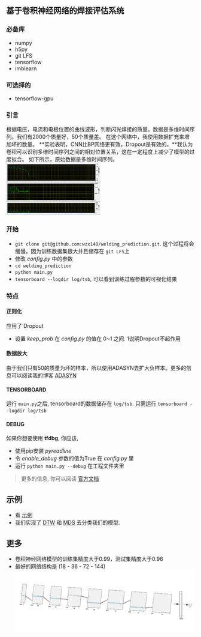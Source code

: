 ## 基于卷积神经网络的焊接评估系统
### 必备库
- numpy
- h5py
- git LFS
- tensorflow
- imblearn

### 可选择的
- tensorflow-gpu

### 引言
根据电压，电流和电极位置的曲线波形，判断闪光焊接的质量。数据是多维时间序列。我们有2000个质量好，50个质量差。 在这个网络中，我使用数据扩充来增加坏的数量。 **实验表明，CNN比BP网络更有效，Dropout是有效的。**我认为卷积可以识别多维时间序列之间的相对位置关系，这在一定程度上减少了模型的过度拟合。 如下所示，原始数据是多维时间序列。
<img src="img/data.png" width = "50%" />

### 开始
- `git clone git@github.com:wzx140/welding_prediction.git`. 这个过程将会缓慢，因为训练数据集很大并且储存在 `git LFS`上
- 修改 *config.py* 中的参数
- `cd welding_prediction`
- `python main.py`
- `tensorboard --logdir log/tsb`, 可以看到训练过程参数的可视化结果

### 特点

#### 正则化
应用了 Dropout
- 设置 *keep_prob* 在 *config.py* 的值在 0~1 之间. 1说明Dropout不起作用

####  数据放大
由于我们只有50的质量为坏的样本，所以使用ADASYN去扩大负样本。更多的信息可以阅读我的博客 [ADASYN](https://masterwangzx.com/2019/04/08/SMOTE/#adasyn)

#### TENSORBOARD
运行 `main.py`之后, tensorboard的数据储存在 `log/tsb`. 只需运行 `tensorboard --logdir log/tsb`

#### DEBUG
如果你想要使用 **tfdbg**, 你应该,
- 使用pip安装 *pyreadline* 
- 令 *enable_debug* 参数的值为True 在 *config.py* 里
- 运行 `python main.py --debug` 在工程文件夹里
> 更多的信息, 你可以阅读 [官方文档](https://www.tensorflow.org/guide/debugger)

## 示例
- 看 [示例](./demo.ipynb)
- 我们实现了 [DTW](./other/DTW.ipynb) 和 [MDS](./other/MDS.ipynb) 去分类我们的模型.

## 更多
- 卷积神经网络模型的训练集精度大于0.99，测试集精度大于0.96
- 最好的网络结构是 (18 - 36 - 72 - 144)
![](img/net.png)
